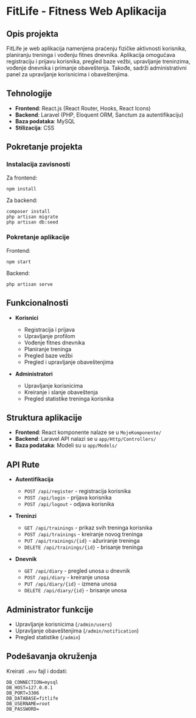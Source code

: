 # FitLife - Fitness Web Aplikacija

## Opis projekta
FitLife je web aplikacija namenjena praćenju fizičke aktivnosti korisnika, planiranju treninga i vođenju fitnes dnevnika. Aplikacija omogućava registraciju i prijavu korisnika, pregled baze vežbi, upravljanje treninzima, vođenje dnevnika i primanje obaveštenja. Takođe, sadrži administrativni panel za upravljanje korisnicima i obaveštenjima.

## Tehnologije
- **Frontend**: React.js (React Router, Hooks, React Icons)
- **Backend**: Laravel (PHP, Eloquent ORM, Sanctum za autentifikaciju)
- **Baza podataka**: MySQL
- **Stilizacija**: CSS

## Pokretanje projekta

### Instalacija zavisnosti
Za frontend:
```
npm install
```
Za backend:
```
composer install
php artisan migrate
php artisan db:seed
```

### Pokretanje aplikacije
Frontend:
```
npm start
```
Backend:
```
php artisan serve
```

## Funkcionalnosti
- **Korisnici**
  - Registracija i prijava
  - Upravljanje profilom
  - Vođenje fitnes dnevnika
  - Planiranje treninga
  - Pregled baze vežbi
  - Pregled i upravljanje obaveštenjima

- **Administratori**
  - Upravljanje korisnicima
  - Kreiranje i slanje obaveštenja
  - Pregled statistike treninga korisnika

## Struktura aplikacije
- **Frontend**: React komponente nalaze se u `MojeKomponente/`
- **Backend**: Laravel API nalazi se u `app/Http/Controllers/`
- **Baza podataka**: Modeli su u `app/Models/`

## API Rute
- **Autentifikacija**
  - `POST /api/register` - registracija korisnika
  - `POST /api/login` - prijava korisnika
  - `POST /api/logout` - odjava korisnika

- **Treninzi**
  - `GET /api/trainings` - prikaz svih treninga korisnika
  - `POST /api/trainings` - kreiranje novog treninga
  - `PUT /api/trainings/{id}` - ažuriranje treninga
  - `DELETE /api/trainings/{id}` - brisanje treninga

- **Dnevnik**
  - `GET /api/diary` - pregled unosa u dnevnik
  - `POST /api/diary` - kreiranje unosa
  - `PUT /api/diary/{id}` - izmena unosa
  - `DELETE /api/diary/{id}` - brisanje unosa

## Administrator funkcije
- Upravljanje korisnicima (`/admin/users`)
- Upravljanje obaveštenjima (`/admin/notification`)
- Pregled statistike (`/admin`)

## Podešavanja okruženja
Kreirati `.env` fajl i dodati:
```
DB_CONNECTION=mysql
DB_HOST=127.0.0.1
DB_PORT=3306
DB_DATABASE=fitlife
DB_USERNAME=root
DB_PASSWORD=
```

